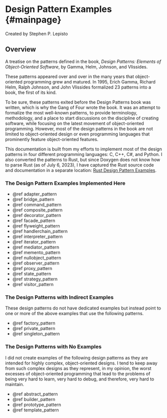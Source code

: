 # Design Pattern Examples {#mainpage}

Created by Stephen P. Lepisto

## Overview

A treatise on the patterns defined in the book, *Design Patterns: Elements of
Object-Oriented Software*, by Gamma, Helm, Johnson, and Vlissides.

These patterns appeared over and over in the many years that object-oriented
programming grew and matured.  In 1995, Erich Gamma, Richard Helm, Ralph
Johnson, and John Vlissides formalized 23 patterns into a book, the first of
its kind.

To be sure, these patterns exited before the Design Patterns book was written,
which is why the Gang of Four wrote the book.  It was an attempt to formalize
the most well-known patterns, to provide terminology, methodology, and a place
to start discussions on the discipline of creating software, while focusing on
the latest movement of object-oriented programming.  However, most of the
design patterns in the book are not limited to object-oriented design or even
programming languages that prominently feature object-oriented features.

This documentation is built from my efforts to implement most of the design
patterns in four different programming languages: C, C++, C#, and Python.  I
also converted the patterns to Rust, but since Doxygen does not know how to
parse Rust (as of July 6, 2023), I have captured the Rust source code and
documentation in a separate location: [Rust Design Pattern Examples](https://stephenlepisto.com/developer/designpatternexamples/rust/doc/design_pattern_examples_rust/index.html "Browse Design Pattern Examples in Rust").


### The Design Pattern Examples Implemented Here
- @ref adapter_pattern
- @ref bridge_pattern
- @ref command_pattern
- @ref composite_pattern
- @ref decorator_pattern
- @ref facade_pattern
- @ref flyweight_pattern
- @ref handlerchain_pattern
- @ref interpreter_pattern
- @ref iterator_pattern
- @ref mediator_pattern
- @ref memento_pattern
- @ref nullobject_pattern
- @ref observer_pattern
- @ref proxy_pattern
- @ref state_pattern
- @ref strategy_pattern
- @ref visitor_pattern
 
### The Design Patterns with Indirect Examples
These design patterns do not have dedicated examples but instead point to one
or more of the above examples that use the following patterns.

- @ref factory_pattern
- @ref private_pattern
- @ref singleton_pattern

### The Design Patterns with No Examples
I did not create examples of the following design patterns as they are intended
for highly complex, object-oriented designs.  I tend to keep away from such
complex designs as they represent, in my opinion, the worst excesses of
object-oriented programming that lead to the problems of being very hard to
learn, very hard to debug, and therefore, very hard to maintain.

- @ref abstract_pattern
- @ref builder_pattern
- @ref prototype_pattern
- @ref template_pattern
 